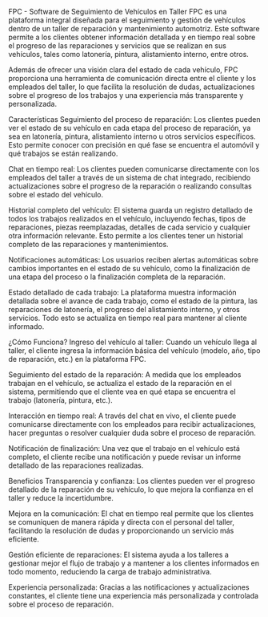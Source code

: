 FPC - Software de Seguimiento de Vehículos en Taller
FPC es una plataforma integral diseñada para el seguimiento y gestión de vehículos dentro de un taller de reparación y mantenimiento automotriz. Este software permite a los clientes obtener información detallada y en tiempo real sobre el progreso de las reparaciones y servicios que se realizan en sus vehículos, tales como latonería, pintura, alistamiento interno, entre otros.

Además de ofrecer una visión clara del estado de cada vehículo, FPC proporciona una herramienta de comunicación directa entre el cliente y los empleados del taller, lo que facilita la resolución de dudas, actualizaciones sobre el progreso de los trabajos y una experiencia más transparente y personalizada.

Características
Seguimiento del proceso de reparación: Los clientes pueden ver el estado de su vehículo en cada etapa del proceso de reparación, ya sea en latonería, pintura, alistamiento interno u otros servicios específicos. Esto permite conocer con precisión en qué fase se encuentra el automóvil y qué trabajos se están realizando.

Chat en tiempo real: Los clientes pueden comunicarse directamente con los empleados del taller a través de un sistema de chat integrado, recibiendo actualizaciones sobre el progreso de la reparación o realizando consultas sobre el estado del vehículo.

Historial completo del vehículo: El sistema guarda un registro detallado de todos los trabajos realizados en el vehículo, incluyendo fechas, tipos de reparaciones, piezas reemplazadas, detalles de cada servicio y cualquier otra información relevante. Esto permite a los clientes tener un historial completo de las reparaciones y mantenimientos.

Notificaciones automáticas: Los usuarios reciben alertas automáticas sobre cambios importantes en el estado de su vehículo, como la finalización de una etapa del proceso o la finalización completa de la reparación.

Estado detallado de cada trabajo: La plataforma muestra información detallada sobre el avance de cada trabajo, como el estado de la pintura, las reparaciones de latonería, el progreso del alistamiento interno, y otros servicios. Todo esto se actualiza en tiempo real para mantener al cliente informado.

¿Cómo Funciona?
Ingreso del vehículo al taller: Cuando un vehículo llega al taller, el cliente ingresa la información básica del vehículo (modelo, año, tipo de reparación, etc.) en la plataforma FPC.

Seguimiento del estado de la reparación: A medida que los empleados trabajan en el vehículo, se actualiza el estado de la reparación en el sistema, permitiendo que el cliente vea en qué etapa se encuentra el trabajo (latonería, pintura, etc.).

Interacción en tiempo real: A través del chat en vivo, el cliente puede comunicarse directamente con los empleados para recibir actualizaciones, hacer preguntas o resolver cualquier duda sobre el proceso de reparación.

Notificación de finalización: Una vez que el trabajo en el vehículo está completo, el cliente recibe una notificación y puede revisar un informe detallado de las reparaciones realizadas.

Beneficios
Transparencia y confianza: Los clientes pueden ver el progreso detallado de la reparación de su vehículo, lo que mejora la confianza en el taller y reduce la incertidumbre.

Mejora en la comunicación: El chat en tiempo real permite que los clientes se comuniquen de manera rápida y directa con el personal del taller, facilitando la resolución de dudas y proporcionando un servicio más eficiente.

Gestión eficiente de reparaciones: El sistema ayuda a los talleres a gestionar mejor el flujo de trabajo y a mantener a los clientes informados en todo momento, reduciendo la carga de trabajo administrativa.

Experiencia personalizada: Gracias a las notificaciones y actualizaciones constantes, el cliente tiene una experiencia más personalizada y controlada sobre el proceso de reparación.


